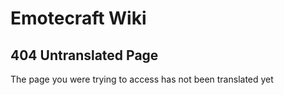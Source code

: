# Emotecraft Wiki

## 404 Untranslated Page

The page you were trying to access has not been translated yet
